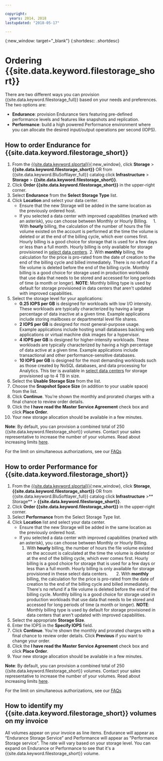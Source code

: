 ```yaml
---

copyright:
  years: 2014, 2018
lastupdated: "2018-05-17"

---
```

{:new_window: target="_blank"}
{:shortdesc: .shortdesc}

# Ordering {{site.data.keyword.filestorage_short}} 

There are two different ways you can provision {{site.data.keyword.filestorage_full}} based on your needs and preferences. The two options are:

- **Endurance**: provision Endurance tiers featuring pre-defined performance levels and features like snapshots and replication.
- **Performance**: build a high powered Performance environment where you can allocate the desired input/output operations per second (IOPS).

## How to order Endurance for {{site.data.keyword.filestorage_short}}

1. From the [{{site.data.keyword.slportal}}](https://control.softlayer.com/){:new_window}, click **Storage** > **{{site.data.keyword.filestorage_short}}** OR from {{site.data.keyword.BluSoftlayer_full}} catalog click **Infrastructure** > **Storage** > **{{site.data.keyword.filestorage_short}}**.
2. Click **Order {{site.data.keyword.filestorage_short}}** in the upper-right corner. 
3. Select **Endurance** from the **Select Storage Type** list.
4. Click **Location** and select your data center.
   - Ensure that the new Storage will be added in the same location as the previously ordered host.
   - If you selected a data center with improved capabilities (marked with an asterisk), you can choose between Monthly or Hourly Billing. 
     1. With **hourly** billing, the calculation of the number of hours the file volume existed on the account is performed at the time the volume is deleted or at the end of the billing cycle, which ever comes first. Hourly billing is a good choice for storage that is used for a few days or less than a full month. Hourly billing is only available for storage provisioned in [select data centers](new-ibm-block-and-file-storage-location-and-features.html). 
     2. With **monthly** billing, the calculation for the price is pro-rated from the date of creation to the end of the billing cycle and billed immediately. There is no refund if a file volume is deleted before the end of the billing cycle. Monthly billing is a good choice for storage used in production workloads that use data that needs to be stored and accessed for long periods of time (a month or longer).
     **NOTE**: Monthly billing type is used by default for storage provisioned in data centers that aren't updated with improved capabilities.
5. Select the storage level for your applications:
    - **0.25 IOPS per GB** is designed for workloads with low I/O intensity. These workloads are typically characterized by having a large percentage of data inactive at a given time. Example applications include storing mailboxes or departmental level file shares.
    - **2 IOPS per GB** is designed for most general-purpose usage. Example applications include hosting small databases backing web applications or virtual machine disk images for a hypervisor.
    - **4 IOPS per GB** is designed for higher-intensity workloads. These workloads are typically characterized by having a high percentage of data active at a given time. Example applications include transactional and other performance-sensitive databases.
    - **10 IOPS per GB** is designed for the most demanding workloads such as those created by NoSQL databases, and data processing for Analytics. This tier is available in [select data centers](new-ibm-block-and-file-storage-location-and-features.html) for storage provisioned up to 4 TB in size.
6. Select the **Usable Storage Size** from the list.
7. Choose the **Snapshot Space Size** (in addition to your usable space) from the list.
8. Click **Continue**. You’re shown the monthly and prorated charges with a final chance to review order details.
9. Click the **I have read the Master Service Agreement** check box and click **Place Order**.
10. Your new storage allocation should be available in a few minutes.

**Note**: By default, you can provision a combined total of 250 {{site.data.keyword.filestorage_short}} volumes. Contact your sales representative to increase the number of your volumes. Read about increasing limits [here](managing-storage-limits.html).

For the limit on simultaneous authorizations, see our [FAQs](File-Storage-FAQ.html)

## How to order Performance for {{site.data.keyword.filestorage_short}}

1. From the [{{site.data.keyword.slportal}}](https://control.softlayer.com/){:new_window}, click **Storage**, **{{site.data.keyword.filestorage_short}}** OR from {{site.data.keyword.BluSoftlayer_full}} catalog click **Infrastructure** >** Storage** > **{{site.data.keyword.filestorage_short}}**.
2. Click **Order {{site.data.keyword.filestorage_short}}** in the upper-right corner. 
3. Select **Performance** from the Select Storage Type list.
4. Click **Location** list and select your data center.
    - Ensure that the new Storage will be added in the same location as the previously ordered host.
    - If you selected a data center with improved capabilities (marked with an asterisk), you can choose between Monthly or Hourly Billing. 
       1. With **hourly** billing, the number of hours the file volume existed on the account is calculated at the time the volume is deleted or at the end of the billing cycle, which ever comes first. Hourly billing is a good choice for storage that is used for a few days or less than a full month. Hourly billing is only available for storage provisioned in these select data centers. 
       2. With **monthly** billing, the calculation for the price is pro-rated from the date of creation to the end of the billing cycle and billed immediately. There's no refund if a file volume is deleted before the end of the billing cycle. Monthly billing is a good choice for storage used in production workloads that use data that needs to be stored and accessed for long periods of time (a month or longer).
       **NOTE**: Monthly billing type is used by default for storage provisioned in data centers that aren't updated with improved capabilities.  
5. Select the appropriate **Storage Size**.
6. Enter the IOPS in the **Specify IOPS** field.
7. Click **Continue**. You're shown the monthly and prorated charges with a final chance to review order details. Click **Previous** if you want to change your order.
8. Click the **I have read the Master Service Agreement** check box and click **Place Order**.
9. Your new storage allocation should be available in a few minutes.

**Note**: By default, you can provision a combined total of 250 {{site.data.keyword.filestorage_short}} volumes. Contact your sales representative to increase the number of your volumes. Read about increasing limits [here](managing-storage-limits.html).

For the limit on simultaneous authorizations, see our [FAQs](File-Storage-FAQ.html)

## How to identify my {{site.data.keyword.filestorage_short}} volumes on my invoice

All volumes appear on your invoice as line items. Endurance will appear as “Endurance Storage Service” and Performance will appear as "Performance Storage service". The rate will vary based on your storage level. You can expand on Endurance or Performance to see that it's a {{site.data.keyword.filestorage_short}} volume.

